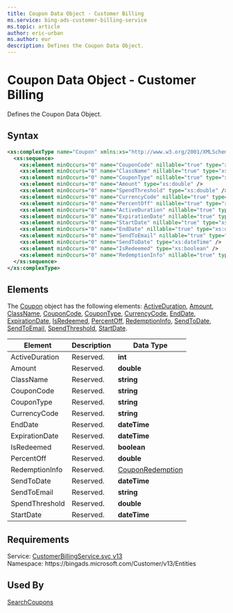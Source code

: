 ```yaml
---
title: Coupon Data Object - Customer Billing
ms.service: bing-ads-customer-billing-service
ms.topic: article
author: eric-urban
ms.author: eur
description: Defines the Coupon Data Object.
---
```

# Coupon Data Object - Customer Billing
Defines the Coupon Data Object.

## Syntax
```xml
<xs:complexType name="Coupon" xmlns:xs="http://www.w3.org/2001/XMLSchema">
  <xs:sequence>
    <xs:element minOccurs="0" name="CouponCode" nillable="true" type="xs:string" />
    <xs:element minOccurs="0" name="ClassName" nillable="true" type="xs:string" />
    <xs:element minOccurs="0" name="CouponType" nillable="true" type="xs:string" />
    <xs:element minOccurs="0" name="Amount" type="xs:double" />
    <xs:element minOccurs="0" name="SpendThreshold" type="xs:double" />
    <xs:element minOccurs="0" name="CurrencyCode" nillable="true" type="xs:string" />
    <xs:element minOccurs="0" name="PercentOff" nillable="true" type="xs:double" />
    <xs:element minOccurs="0" name="ActiveDuration" nillable="true" type="xs:int" />
    <xs:element minOccurs="0" name="ExpirationDate" nillable="true" type="xs:dateTime" />
    <xs:element minOccurs="0" name="StartDate" nillable="true" type="xs:dateTime" />
    <xs:element minOccurs="0" name="EndDate" nillable="true" type="xs:dateTime" />
    <xs:element minOccurs="0" name="SendToEmail" nillable="true" type="xs:string" />
    <xs:element minOccurs="0" name="SendToDate" type="xs:dateTime" />
    <xs:element minOccurs="0" name="IsRedeemed" type="xs:boolean" />
    <xs:element minOccurs="0" name="RedemptionInfo" nillable="true" type="tns:CouponRedemption" />
  </xs:sequence>
</xs:complexType>
```

## <a name="elements"></a>Elements

The [Coupon](coupon.md) object has the following elements: [ActiveDuration](#activeduration), [Amount](#amount), [ClassName](#classname), [CouponCode](#couponcode), [CouponType](#coupontype), [CurrencyCode](#currencycode), [EndDate](#enddate), [ExpirationDate](#expirationdate), [IsRedeemed](#isredeemed), [PercentOff](#percentoff), [RedemptionInfo](#redemptioninfo), [SendToDate](#sendtodate), [SendToEmail](#sendtoemail), [SpendThreshold](#spendthreshold), [StartDate](#startdate).

|Element|Description|Data Type|
|-----------|---------------|-------------|
|<a name="activeduration"></a>ActiveDuration|Reserved.|**int**|
|<a name="amount"></a>Amount|Reserved.|**double**|
|<a name="classname"></a>ClassName|Reserved.|**string**|
|<a name="couponcode"></a>CouponCode|Reserved.|**string**|
|<a name="coupontype"></a>CouponType|Reserved.|**string**|
|<a name="currencycode"></a>CurrencyCode|Reserved.|**string**|
|<a name="enddate"></a>EndDate|Reserved.|**dateTime**|
|<a name="expirationdate"></a>ExpirationDate|Reserved.|**dateTime**|
|<a name="isredeemed"></a>IsRedeemed|Reserved.|**boolean**|
|<a name="percentoff"></a>PercentOff|Reserved.|**double**|
|<a name="redemptioninfo"></a>RedemptionInfo|Reserved.|[CouponRedemption](couponredemption.md)|
|<a name="sendtodate"></a>SendToDate|Reserved.|**dateTime**|
|<a name="sendtoemail"></a>SendToEmail|Reserved.|**string**|
|<a name="spendthreshold"></a>SpendThreshold|Reserved.|**double**|
|<a name="startdate"></a>StartDate|Reserved.|**dateTime**|

## Requirements
Service: [CustomerBillingService.svc v13](https://clientcenter.api.bingads.microsoft.com/Api/Billing/v13/CustomerBillingService.svc)  
Namespace: https\://bingads.microsoft.com/Customer/v13/Entities  

## Used By
[SearchCoupons](searchcoupons.md)  
